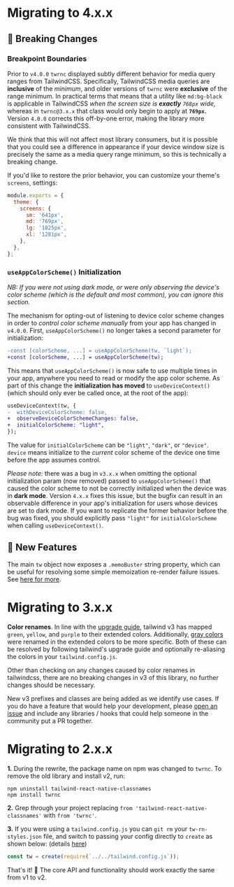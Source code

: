 # Migrating to 4.x.x

## 🚨 Breaking Changes

### Breakpoint Boundaries

Prior to `v4.0.0` `twrnc` displayed subtly different behavior for media query ranges from
TailwindCSS. Specifically, TailwindCSS media queries are **inclusive** of the _minimum_,
and older versions of `twrnc` were **exclusive** of the range minimum. In practical terms
that means that a utility like `md:bg-black` is applicable in TailwindCSS _when the screen
size is **exactly** `768px` wide,_ whereas in `twrnc@3.x.x` that class would only begin to
apply at **`769px`.** Version `4.0.0` corrects this off-by-one error, making the library
more consistent with TailwindCSS.

We think that this will not affect most library consumers, but it is possible that you
could see a difference in appearance if your device window size is precisely the same as a
media query range minimum, so this is technically a breaking change.

If you'd like to restore the prior behavior, you can customize your theme's `screens`,
settings:

```js
module.exports = {
  theme: {
    screens: {
      sm: '641px',
      md: '769px',
      lg: '1025px',
      xl: '1281px',
    },
  },
};
```

### `useAppColorScheme()` Initialization

_NB: If you were not using dark mode, or were only observing the device's color scheme
(which is the default and most common), you can ignore this section._

The mechanism for opting-out of listening to device color scheme changes in order to
_control color scheme manually_ from your app has changed in `v4.0.0`. First,
`useAppColorScheme()` no longer takes a second parameter for initialization:

```diff
-const [colorScheme, ...] = useAppColorScheme(tw, `light`);
+const [colorScheme, ...] = useAppColorScheme(tw);
```

This means that `useAppColorScheme()` is now safe to use multiple times in your app,
anywhere you need to read or modify the app color scheme. As part of this change the
**initialization has moved** to `useDeviceContext()` (which should only ever be called
once, at the root of the app):

```diff
useDeviceContext(tw, {
-  withDeviceColorScheme: false,
+  observeDeviceColorSchemeChanges: false,
+  initialColorScheme: "light",
});
```

The value for `initialColorScheme` can be `"light"`, `"dark"`, or `"device"`. `device`
means initialize to the _current_ color scheme of the device one time before the app
assumes control.

_Please note:_ there was a bug in `v3.x.x` when omitting the optional initialization param
(now removed) passed to `useAppColorScheme()` that caused the color scheme to not be
correctly initialized when the device was in **dark mode**. Version `4.x.x` fixes this
issue, but the bugfix can result in an observable difference in your app's initialization
for users whose devices are set to dark mode. If you want to replicate the former behavior
before the bug was fixed, you should explicitly pass `"light"` for `initialColorScheme`
when calling `useDeviceContext()`.

## 💃 New Features

The main `tw` object now exposes a `.memoBuster` string property, which can be useful for
resolving some simple memoization re-render failure issues. See
[here for more](./readme.md#memo-busting).

# Migrating to 3.x.x

**Color renames**. In line with the
[upgrade guide](https://tailwindcss.com/docs/upgrade-guide#removed-color-aliases),
tailwind v3 has mapped `green`, `yellow`, and `purple` to their extended colors.
Additionally,
[gray colors](https://tailwindcss.com/docs/upgrade-guide#renamed-gray-scales) were renamed
in the extended colors to be more specific. Both of these can be resolved by following
tailwind's upgrade guide and optionally re-aliasing the colors in your
`tailwind.config.js`.

Other than checking on any changes caused by color renames in tailwindcss, there are no
breaking changes in v3 of this library, no further changes should be necessary.

New v3 prefixes and classes are being added as we identify use cases. If you do have a
feature that would help your development, please
[open an issue](https://github.com/jaredh159/tailwind-react-native-classnames/issues/new)
and include any libraries / hooks that could help someone in the community put a PR
together.

# Migrating to 2.x.x

**1.** During the rewrite, the package name on npm was changed to `twrnc`. To remove the
old library and install v2, run:

```
npm uninstall tailwind-react-native-classnames
npm install twrnc
```

**2.** Grep through your project replacing `from 'tailwind-react-native-classnames'` with
`from 'twrnc'`.

**3.** If you were using a `tailwind.config.js` you can `git rm` your `tw-rn-styles.json`
file, and switch to passing your config directly to `create` as shown below: (details
[here](#customization))

```js
const tw = create(require(`../../tailwind.config.js`));
```

That's it! 🎉 The core API and functionality should work exactly the same from v1 to v2.

